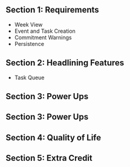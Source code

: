 ## Section 1: Requirements
- Week View
- Event and Task Creation
- Commitment Warnings
- Persistence

## Section 2: Headlining Features
- Task Queue

## Section 3: Power Ups


## Section 3: Power Ups


## Section 4: Quality of Life


## Section 5: Extra Credit
